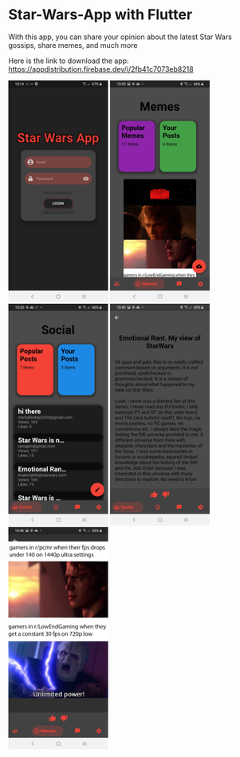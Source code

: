 # Star-Wars-App with Flutter
With this app, you can share your opinion about the latest Star Wars gossips, share memes, and much more

Here is the link to download the app: https://appdistribution.firebase.dev/i/2fb41c7073eb8218


<img width="200" alt="portfolio_view" src="Screenshot_20200807-221401.jpg"> <img width="200" alt="portfolio_view" src="Screenshot_20200807-223949.jpg"> <img width="200" alt="portfolio_view" src="Screenshot_20200807-223328.jpg"> <img width="200" alt="portfolio_view" src="Screenshot_20200807-224002.jpg"> <img width="200" alt="portfolio_view" src="Screenshot_20200807-224627.jpg"> 
